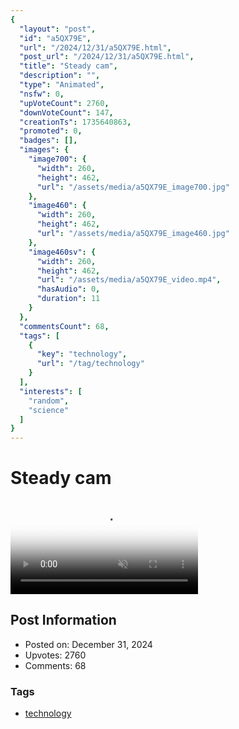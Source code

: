 ```yaml
---
{
  "layout": "post",
  "id": "a5QX79E",
  "url": "/2024/12/31/a5QX79E.html",
  "post_url": "/2024/12/31/a5QX79E.html",
  "title": "Steady cam",
  "description": "",
  "type": "Animated",
  "nsfw": 0,
  "upVoteCount": 2760,
  "downVoteCount": 147,
  "creationTs": 1735640863,
  "promoted": 0,
  "badges": [],
  "images": {
    "image700": {
      "width": 260,
      "height": 462,
      "url": "/assets/media/a5QX79E_image700.jpg"
    },
    "image460": {
      "width": 260,
      "height": 462,
      "url": "/assets/media/a5QX79E_image460.jpg"
    },
    "image460sv": {
      "width": 260,
      "height": 462,
      "url": "/assets/media/a5QX79E_video.mp4",
      "hasAudio": 0,
      "duration": 11
    }
  },
  "commentsCount": 68,
  "tags": [
    {
      "key": "technology",
      "url": "/tag/technology"
    }
  ],
  "interests": [
    "random",
    "science"
  ]
}
---
```


# Steady cam

<video controls playsinline loop muted poster="/assets/media/a5QX79E_image460.jpg">
  <source src="/assets/media/a5QX79E_video.mp4" type="video/mp4">
  Your browser does not support the video tag.
</video>

## Post Information

- Posted on: December 31, 2024
- Upvotes: 2760
- Comments: 68

### Tags

- [technology](/tag/technology)
